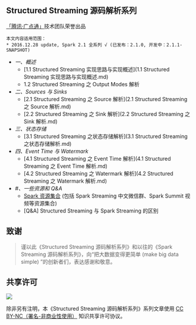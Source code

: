 ## Structured Streaming 源码解析系列

[「腾讯·广点通」](http://e.qq.com)技术团队荣誉出品

```
本文内容适用范围：
* 2016.12.28 update, Spark 2.1 全系列 √ (已发布：2.1.0, 开发中：2.1.1-SNAPSHOT)
```

- *一、概述*
  - [1.1 Structured Streaming 实现思路与实现概述](1.1 Structured Streaming 实现思路与实现概述.md)
  - 1.2 Structured Streaming 之 Output Modes 解析
- *二、Sources 与 Sinks*
  - [2.1 Structured Streaming 之 Source 解析](2.1 Structured Streaming 之 Source 解析.md)
  - [2.2 Structured Streaming 之 Sink 解析](2.2 Structured Streaming 之 Sink 解析.md)
- *三、状态存储*
  - [3.1 Structured Streaming 之状态存储解析](3.1 Structured Streaming 之状态存储解析.md)
- *四、Event Time 与 Watermark*
  - [4.1 Structured Streaming 之 Event Time 解析](4.1 Structured Streaming 之 Event Time 解析.md)
  - [4.2 Structured Streaming 之 Watermark 解析](4.2 Structured Streaming 之 Watermark 解析.md)
- *#、一些资源和 Q&A*
  - [Spark 资源集合](https://github.com/lw-lin/CoolplaySpark/tree/master/Spark%20%E8%B5%84%E6%BA%90%E9%9B%86%E5%90%88) (包括 Spark Streaming 中文微信群、Spark Summit 视频等资源集合)
  - [Q&A] Structured Streaming 与 Spark Streaming 的区别

## 致谢

> 谨以此《Structured Streaming 源码解析系列》和以往的《Spark Streaming 源码解析系列》，向“把大数据变得更简单 (make big data simple) ”的创新者们，表达感谢和敬意。

## 共享许可

![](https://licensebuttons.net/l/by-nc/4.0/88x31.png)

除非另有注明，本《Structured Streaming 源码解析系列》系列文章使用 [CC BY-NC（署名-非商业性使用）](https://creativecommons.org/licenses/by-nc/4.0/) 知识共享许可协议。
